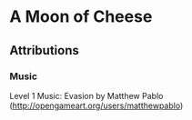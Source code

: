 # A Moon of Cheese


## Attributions

### Music

Level 1 Music: Evasion by Matthew Pablo (http://opengameart.org/users/matthewpablo)
